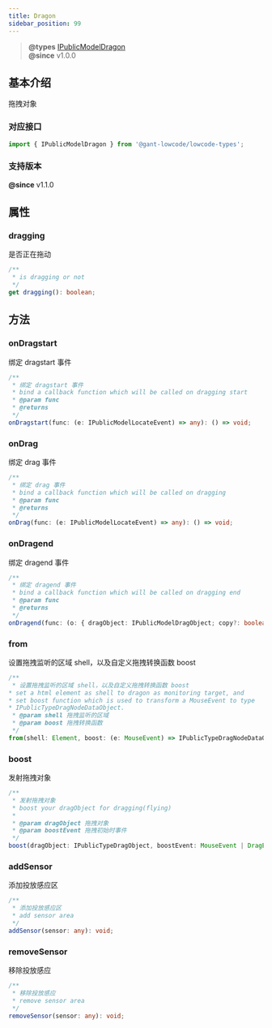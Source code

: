 ```yaml
---
title: Dragon
sidebar_position: 99
---
```

> **@types** [IPublicModelDragon](https://github.com/alibaba/lowcode-engine/blob/main/packages/types/src/shell/model/dragon.ts)<br/>
> **@since** v1.0.0

## 基本介绍

拖拽对象

### 对应接口
```typescript
import { IPublicModelDragon } from '@gant-lowcode/lowcode-types';
```

### 支持版本

**@since** v1.1.0

## 属性

### dragging

是否正在拖动

```typescript
/**
 * is dragging or not
 */
get dragging(): boolean;
```

## 方法

### onDragstart

绑定 dragstart 事件

```typescript
/**
 * 绑定 dragstart 事件
 * bind a callback function which will be called on dragging start
 * @param func
 * @returns
 */
onDragstart(func: (e: IPublicModelLocateEvent) => any): () => void;
```

### onDrag

绑定 drag 事件
```typescript
/**
 * 绑定 drag 事件
 * bind a callback function which will be called on dragging
 * @param func
 * @returns
 */
onDrag(func: (e: IPublicModelLocateEvent) => any): () => void;
```

### onDragend

绑定 dragend 事件

```typescript
/**
 * 绑定 dragend 事件
 * bind a callback function which will be called on dragging end
 * @param func
 * @returns
 */
onDragend(func: (o: { dragObject: IPublicModelDragObject; copy?: boolean }) => any): () => void;
```

### from

设置拖拽监听的区域 shell，以及自定义拖拽转换函数 boost

```typescript
/**
 * 设置拖拽监听的区域 shell，以及自定义拖拽转换函数 boost
* set a html element as shell to dragon as monitoring target, and
* set boost function which is used to transform a MouseEvent to type
* IPublicTypeDragNodeDataObject.
 * @param shell 拖拽监听的区域
 * @param boost 拖拽转换函数
 */
from(shell: Element, boost: (e: MouseEvent) => IPublicTypeDragNodeDataObject | null): any;
```

### boost

发射拖拽对象
```typescript
/**
 * 发射拖拽对象
 * boost your dragObject for dragging(flying)
 *
 * @param dragObject 拖拽对象
 * @param boostEvent 拖拽初始时事件
 */
boost(dragObject: IPublicTypeDragObject, boostEvent: MouseEvent | DragEvent, fromRglNode?: IPublicModelNode): void;
```

### addSensor

添加投放感应区

```typescript
/**
 * 添加投放感应区
 * add sensor area
 */
addSensor(sensor: any): void;
```

### removeSensor

移除投放感应

```typescript
/**
 * 移除投放感应
 * remove sensor area
 */
removeSensor(sensor: any): void;
```